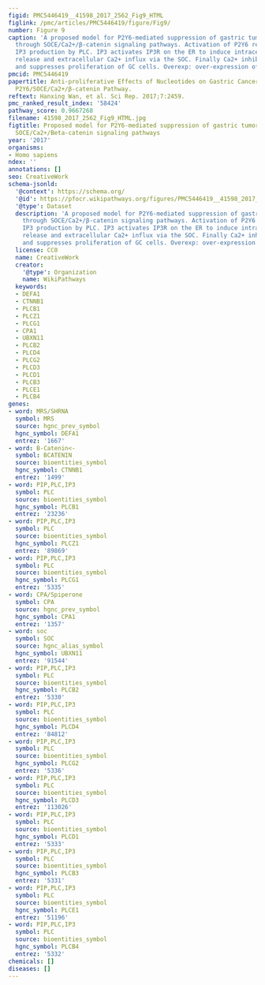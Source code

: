 ```yaml
---
figid: PMC5446419__41598_2017_2562_Fig9_HTML
figlink: /pmc/articles/PMC5446419/figure/Fig9/
number: Figure 9
caption: 'A proposed model for P2Y6-mediated suppression of gastric tumorigenesis
  through SOCE/Ca2+/β-catenin signaling pathways. Activation of P2Y6 receptors induces
  IP3 production by PLC. IP3 activates IP3R on the ER to induce intracellular Ca2+
  release and extracellular Ca2+ influx via the SOC. Finally Ca2+ inhibits β-catenin
  and suppresses proliferation of GC cells. Overexp: over-expression of β-catenin.'
pmcid: PMC5446419
papertitle: Anti-proliferative Effects of Nucleotides on Gastric Cancer via a Novel
  P2Y6/SOCE/Ca2+/β-catenin Pathway.
reftext: Hanxing Wan, et al. Sci Rep. 2017;7:2459.
pmc_ranked_result_index: '58424'
pathway_score: 0.9667268
filename: 41598_2017_2562_Fig9_HTML.jpg
figtitle: Proposed model for P2Y6-mediated suppression of gastric tumorigenesis through
  SOCE/Ca2+/Beta-catenin signaling pathways
year: '2017'
organisms:
- Homo sapiens
ndex: ''
annotations: []
seo: CreativeWork
schema-jsonld:
  '@context': https://schema.org/
  '@id': https://pfocr.wikipathways.org/figures/PMC5446419__41598_2017_2562_Fig9_HTML.html
  '@type': Dataset
  description: 'A proposed model for P2Y6-mediated suppression of gastric tumorigenesis
    through SOCE/Ca2+/β-catenin signaling pathways. Activation of P2Y6 receptors induces
    IP3 production by PLC. IP3 activates IP3R on the ER to induce intracellular Ca2+
    release and extracellular Ca2+ influx via the SOC. Finally Ca2+ inhibits β-catenin
    and suppresses proliferation of GC cells. Overexp: over-expression of β-catenin.'
  license: CC0
  name: CreativeWork
  creator:
    '@type': Organization
    name: WikiPathways
  keywords:
  - DEFA1
  - CTNNB1
  - PLCB1
  - PLCZ1
  - PLCG1
  - CPA1
  - UBXN11
  - PLCB2
  - PLCD4
  - PLCG2
  - PLCD3
  - PLCD1
  - PLCB3
  - PLCE1
  - PLCB4
genes:
- word: MRS/SHRNA
  symbol: MRS
  source: hgnc_prev_symbol
  hgnc_symbol: DEFA1
  entrez: '1667'
- word: B-Catenin<-
  symbol: BCATENIN
  source: bioentities_symbol
  hgnc_symbol: CTNNB1
  entrez: '1499'
- word: PIP,PLC,IP3
  symbol: PLC
  source: bioentities_symbol
  hgnc_symbol: PLCB1
  entrez: '23236'
- word: PIP,PLC,IP3
  symbol: PLC
  source: bioentities_symbol
  hgnc_symbol: PLCZ1
  entrez: '89869'
- word: PIP,PLC,IP3
  symbol: PLC
  source: bioentities_symbol
  hgnc_symbol: PLCG1
  entrez: '5335'
- word: CPA/Spiperone
  symbol: CPA
  source: hgnc_prev_symbol
  hgnc_symbol: CPA1
  entrez: '1357'
- word: soc
  symbol: SOC
  source: hgnc_alias_symbol
  hgnc_symbol: UBXN11
  entrez: '91544'
- word: PIP,PLC,IP3
  symbol: PLC
  source: bioentities_symbol
  hgnc_symbol: PLCB2
  entrez: '5330'
- word: PIP,PLC,IP3
  symbol: PLC
  source: bioentities_symbol
  hgnc_symbol: PLCD4
  entrez: '84812'
- word: PIP,PLC,IP3
  symbol: PLC
  source: bioentities_symbol
  hgnc_symbol: PLCG2
  entrez: '5336'
- word: PIP,PLC,IP3
  symbol: PLC
  source: bioentities_symbol
  hgnc_symbol: PLCD3
  entrez: '113026'
- word: PIP,PLC,IP3
  symbol: PLC
  source: bioentities_symbol
  hgnc_symbol: PLCD1
  entrez: '5333'
- word: PIP,PLC,IP3
  symbol: PLC
  source: bioentities_symbol
  hgnc_symbol: PLCB3
  entrez: '5331'
- word: PIP,PLC,IP3
  symbol: PLC
  source: bioentities_symbol
  hgnc_symbol: PLCE1
  entrez: '51196'
- word: PIP,PLC,IP3
  symbol: PLC
  source: bioentities_symbol
  hgnc_symbol: PLCB4
  entrez: '5332'
chemicals: []
diseases: []
---
```

